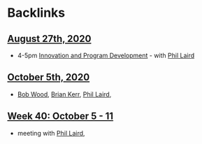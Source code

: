 
# Backlinks
## [August 27th, 2020](<August 27th, 2020.md>)
- 4-5pm [Innovation and Program Development](<Innovation and Program Development.md>) - with [Phil Laird](<Phil Laird.md>)

## [October 5th, 2020](<October 5th, 2020.md>)
- [Bob Wood](<Bob Wood.md>), [Brian Kerr](<Brian Kerr.md>), [Phil Laird](<Phil Laird.md>),

## [Week 40: October 5 - 11](<Week 40: October 5 - 11.md>)
- meeting with [Phil Laird](<Phil Laird.md>),

